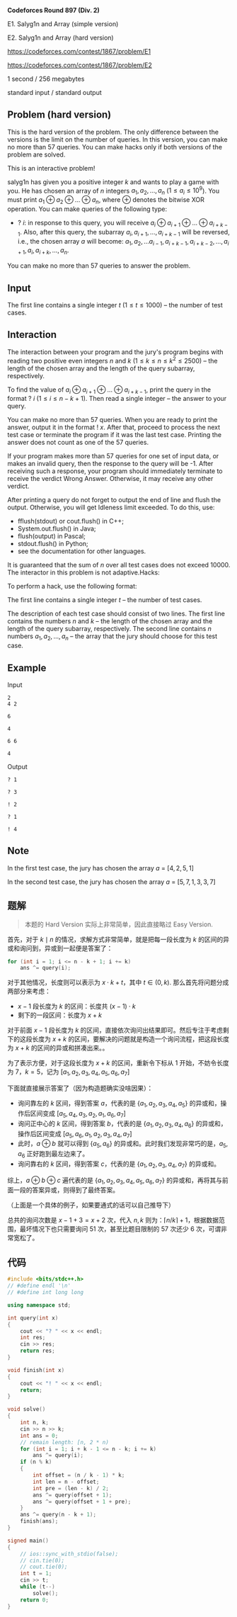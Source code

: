 **Codeforces Round 897 (Div. 2)**

E1. Salyg1n and Array (simple version)

E2. Salyg1n and Array (hard version)

https://codeforces.com/contest/1867/problem/E1

https://codeforces.com/contest/1867/problem/E2

<!--more-->

1 second / 256 megabytes

standard input / standard output

## Problem (hard version)

This is the hard version of the problem. The only difference between the versions is the limit on the number of queries. In this version, you can make no more than 57 queries. You can make hacks only if both versions of the problem are solved.

This is an interactive problem!

salyg1n has given you a positive integer $k$ and wants to play a game with you. He has chosen an array of $n$ integers $a_1, a_2, \ldots, a_n$ ($1 \leq a_i \leq 10^9$). You must print $a_1 \oplus a_2 \oplus \ldots \oplus a_n$, where $\oplus$ denotes the bitwise XOR operation. You can make queries of the following type:

-  $?$ $i$: in response to this query, you will receive $a_i \oplus a_{i + 1} \oplus \ldots \oplus a_{i + k - 1}$. Also, after this query, the subarray $a_i, a_{i + 1}, \ldots, a_{i + k - 1}$ will be reversed, i.e., the chosen array $a$ will become: $a_1, a_2, \ldots a_{i - 1}, a_{i + k - 1}, a_{i + k - 2}, \ldots, a_{i + 1}, a_i, a_{i + k}, \ldots, a_n$. 

You can make no more than $57$ queries to answer the problem.

## Input

The first line contains a single integer $t$ ($1 \leq t \leq 1000$) – the number of test cases.

## Interaction

The interaction between your program and the jury's program begins with reading two positive even integers $n$ and $k$ ($1 \leq k \leq n \leq k^2 \leq 2500$) – the length of the chosen array and the length of the query subarray, respectively.

To find the value of $a_i \oplus a_{i + 1} \oplus \ldots \oplus a_{i + k - 1}$, print the query in the format $?$ $i$ ($1 \leq i \leq n - k + 1$). Then read a single integer – the answer to your query.

You can make no more than $57$ queries. When you are ready to print the answer, output it in the format $!$ $x$. After that, proceed to process the next test case or terminate the program if it was the last test case. Printing the answer does not count as one of the $57$ queries.

If your program makes more than $57$ queries for one set of input data, or makes an invalid query, then the response to the query will be -1. After receiving such a response, your program should immediately terminate to receive the verdict Wrong Answer. Otherwise, it may receive any other verdict.

After printing a query do not forget to output the end of line and flush the output. Otherwise, you will get Idleness limit exceeded. To do this, use:

-  fflush(stdout) or cout.flush() in C++;
-  System.out.flush() in Java;
-  flush(output) in Pascal;
-  stdout.flush() in Python;
-  see the documentation for other languages.

It is guaranteed that the sum of $n$ over all test cases does not exceed $10000$. The interactor in this problem is not adaptive.Hacks:

To perform a hack, use the following format:

The first line contains a single integer $t$ – the number of test cases.

The description of each test case should consist of two lines. The first line contains the numbers $n$ and $k$ – the length of the chosen array and the length of the query subarray, respectively. The second line contains $n$ numbers $a_1, a_2, \ldots, a_n$ – the array that the jury should choose for this test case.

## Example

Input

```
2
4 2

6

4

6 6

4
```

Output

```
? 1

? 3

! 2

? 1

! 4
```

## Note

In the first test case, the jury has chosen the array $a$ $=$ $[4, 2, 5, 1]$

In the second test case, the jury has chosen the array $a$ $=$ $[5, 7, 1, 3, 3, 7]$

## 题解

> 本题的 Hard Version 实际上非常简单，因此直接略过 Easy Version.

首先，对于 $k\mid n$ 的情况，求解方式非常简单，就是把每一段长度为 $k$ 的区间的异或和询问到，异或到一起便是答案了：

```cpp
for (int i = 1; i <= n - k + 1; i += k)
    ans ^= query(i);
```

对于其他情况，长度则可以表示为 $x\cdot k+t$，其中 $t\in(0,k)$. 那么首先将问题分成两部分来考虑：

- $x-1$ 段长度为 $k$ 的区间：长度共 $(x-1)\cdot k$
- 剩下的一段区间：长度为 $x+k$

对于前面 $x-1$ 段长度为 $k$ 的区间，直接依次询问出结果即可。然后专注于考虑剩下的这段长度为 $x+k$ 的区间，要解决的问题就是构造一个询问流程，把这段长度为 $x+k$ 的区间的异或和拼凑出来。。

为了表示方便，对于这段长度为 $x+k$ 的区间，重新令下标从 $1$ 开始，不妨令长度为 $7$，$k=5$，记为 $[a_1,a_2,a_3,a_4,a_5,a_6,a_7]$

下面就直接展示答案了（因为构造题确实没啥因果）：

- 询问靠左的 $k$ 区间，得到答案 $a$，代表的是 $\{a_1,a_2,a_3,a_4,a_5\}$ 的异或和，操作后区间变成 $[a_5,a_4,a_3,a_2,a_1,a_6,a_7]$
- 询问正中心的 $k$ 区间，得到答案 $b$，代表的是 $\{a_1,a_2,a_3,a_4,a_6\}$ 的异或和，操作后区间变成 $[a_5,a_6,a_1,a_2,a_3,a_4,a_7]$
- 此时，$a\oplus b$ 就可以得到 $\{a_5,a_6\}$ 的异或和。此时我们发现非常巧的是，$a_5,a_6$ 正好跑到最左边来了。
- 询问靠右的 $k$ 区间，得到答案 $c$，代表的是 $\{a_1,a_2,a_3,a_4,a_7\}$ 的异或和。

综上，$a\oplus b\oplus c$ 遍代表的是 $\{a_1,a_2,a_3,a_4,a_5,a_6,a_7\}$ 的异或和，再将其与前面一段的答案异或，则得到了最终答案。

（上面是一个具体的例子，如果要通式的话可以自己推导下）

总共的询问次数是 $x-1+3=x+2$ 次，代入 $n,k$ 则为：$\lceil n/k\rceil+1$，根据数据范围，最坏情况下也只需要询问 $51$ 次，甚至比题目限制的 $57$ 次还少 $6$ 次，可谓非常宽松了。

## 代码

```cpp
#include <bits/stdc++.h>
// #define endl '\n'
// #define int long long

using namespace std;

int query(int x)
{
    cout << "? " << x << endl;
    int res;
    cin >> res;
    return res;
}

void finish(int x)
{
    cout << "! " << x << endl;
    return;
}

void solve()
{
    int n, k;
    cin >> n >> k;
    int ans = 0;
    // remain length: [n, 2 * n)
    for (int i = 1; i + k - 1 <= n - k; i += k)
        ans ^= query(i);
    if (n % k)
    {
        int offset = (n / k - 1) * k;
        int len = n - offset;
        int pre = (len - k) / 2;
        ans ^= query(offset + 1);
        ans ^= query(offset + 1 + pre);
    }
    ans ^= query(n - k + 1);
    finish(ans);
}

signed main()
{
    // ios::sync_with_stdio(false);
    // cin.tie(0);
    // cout.tie(0);
    int t = 1;
    cin >> t;
    while (t--)
        solve();
    return 0;
}
```

